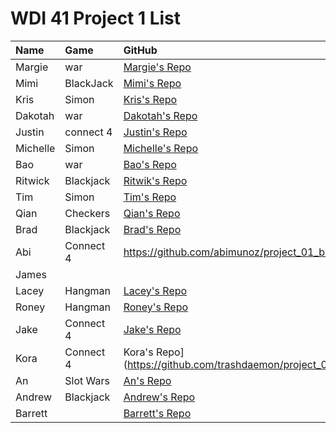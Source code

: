 # WDI 41 Project 1 List

| Name     |  Game | GitHub                                                         |                                                     
| :------- |:------- |:-------------------------------------------------------------- | 
| Margie    |   war      | [Margie's Repo](https://github.com/margier/project_01_build_a_game)|
| Mimi   | BlackJack | [Mimi's Repo](https://github.com/mimischirm/project_01_build_a_game)        |    
| Kris    | Simon | [Kris's Repo](https://github.com/Krystneto/project_01_build_a_game)      |
| Dakotah    | war | [Dakotah's Repo](https://github.com/walkerdakotah/project_01_build_a_game)      |    
| Justin  | connect 4 | [Justin's Repo](https://github.com/blizm87/project_01_build_a_game)  |
| Michelle | Simon | [Michelle's Repo](https://github.com/miblee/project_01_build_a_game)   |   
| Bao      | war |[Bao's Repo](https://github.com/baokhoavu/project_01_build_a_game) |
| Ritwick     | Blackjack | [Ritwik's Repo](https://github.com/ritz1337/project_01_build_a_game)  |              
| Tim      | Simon | [Tim's Repo](https://github.com/crimclark/project_01_build_a_game)   |        
| Qian  | Checkers|[Qian's Repo](https://github.com/Hesai69/project_01_build_a_game)   |
| Brad    | Blackjack | [Brad's Repo](https://github.com/bkmorgan3/project_01_build_a_game)       |
| Abi     | Connect 4 | https://github.com/abimunoz/project_01_build_a_game.git |    
| James    |       |
| Lacey    | Hangman | [Lacey's Repo](https://github.com/lacerbeams/project_01_build_a_game)       |    
| Roney    |Hangman | [Roney's Repo](https://github.com/ronyarmas/project_01_build_a_game)   |
| Jake | Connect 4 |[Jake's Repo](https://github.com/jmiller-io/project_01_build_a_game)    |   
| Kora     | Connect 4 | Kora's Repo](https://github.com/trashdaemon/project_01_build_a_game) |
| An     | Slot Wars| [An's Repo](https://github.com/secretagentan/project_01_build_a_game) |              
| Andrew      | Blackjack | [Andrew's Repo](https://github.com/amaidah/project_01_build_a_game)  |        
| Barrett  |  | [Barrett's Repo](https://github.com/yeahbq/project_01_build_a_game)   |
